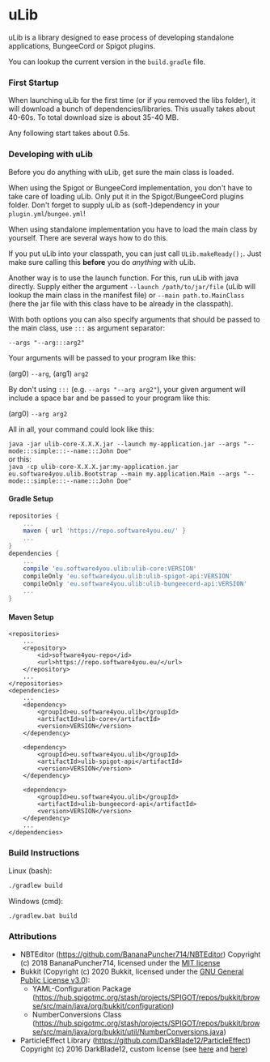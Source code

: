 # uLib
uLib is a library designed to ease process of developing standalone applications, BungeeCord or Spigot plugins.

You can lookup the current version in the `build.gradle` file.
### First Startup
When launching uLib for the first time (or if you removed the libs folder), it will download a bunch of dependencies/libraries.
This usually takes about 40-60s. To total download size is about 35-40 MB.

Any following start takes about 0.5s.
### Developing with uLib
Before you do anything with uLib, get sure the main class is loaded.

When using the Spigot or BungeeCord implementation, you don't have to take care of loading uLib.
Only put it in the Spigot/BungeeCord plugins folder.
Don't forget to supply uLib as (soft-)dependency in your `plugin.yml`/`bungee.yml`!

When using standalone implementation you have to load the main class by yourself.
There are several ways how to do this.

If you put uLib into your classpath, you can just call `ULib.makeReady();`.
Just make sure calling this **before** you do _anything_ with uLib.

Another way is to use the launch function. For this, run uLib with java directly.
Supply either the argument `--launch /path/to/jar/file` (uLib will lookup the main class in the manifest file) or `--main path.to.MainClass` (here the jar file with this class have to be already in the classpath).

With both options you can also specify arguments that should be passed to the main class, use `:::` as argument separator:

`--args "--arg:::arg2"`<br>

Your arguments will be passed to your program like this:

(arg0) `--arg`, (arg1) `arg2`

By don't using `:::` (e.g. `--args "--arg arg2"`), your given argument will include a space bar and be passed to your program like this:

(arg0) `--arg arg2`

All in all, your command could look like this:

`java -jar ulib-core-X.X.X.jar --launch my-application.jar --args "--mode:::simple:::--name:::John Doe"`<br>
or this:<br>
`java -cp ulib-core-X.X.X.jar:my-application.jar eu.software4you.ulib.Bootstrap --main my.application.Main --args "--mode:::simple:::--name:::John Doe"`
#### Gradle Setup
```groovy
repositories {
    ...
    maven { url 'https://repo.software4you.eu/' }
    ...
}
dependencies {
    ...
    compile 'eu.software4you.ulib:ulib-core:VERSION'
    compileOnly 'eu.software4you.ulib:ulib-spigot-api:VERSION'
    compileOnly 'eu.software4you.ulib:ulib-bungeecord-api:VERSION'
    ...
}
```
#### Maven Setup
```
<repositories>
    ...
    <repository>
        <id>software4you-repo</id>
        <url>https://repo.software4you.eu/</url>
    </repository>
    ...
</repositories>
<dependencies>
    ...
    <dependency>
        <groupId>eu.software4you.ulib</groupId>
        <artifactId>ulib-core</artifactId>
        <version>VERSION</version>
    </dependency>
    
    <dependency>
        <groupId>eu.software4you.ulib</groupId>
        <artifactId>ulib-spigot-api</artifactId>
        <version>VERSION</version>
    </dependency>
    
    <dependency>
        <groupId>eu.software4you.ulib</groupId>
        <artifactId>ulib-bungeecord-api</artifactId>
        <version>VERSION</version>
    </dependency>
    ...
</dependencies>
```
### Build Instructions
Linux (bash):
```bash
./gradlew build
```

Windows (cmd):
```cmd
./gradlew.bat build
```

### Attributions
 - NBTEditor (https://github.com/BananaPuncher714/NBTEditor) Copyright (c) 2018 BananaPuncher714, licensed under the [MIT license](https://raw.githubusercontent.com/BananaPuncher714/NBTEditor/master/LICENSE)
 - Bukkit (Copyright (c) 2020 Bukkit, licensed under the [GNU General Public License v3.0](https://hub.spigotmc.org/stash/projects/SPIGOT/repos/bukkit/raw/LICENCE.txt)):
    - YAML-Configuration Package (https://hub.spigotmc.org/stash/projects/SPIGOT/repos/bukkit/browse/src/main/java/org/bukkit/configuration)
    - NumberConversions Class (https://hub.spigotmc.org/stash/projects/SPIGOT/repos/bukkit/browse/src/main/java/org/bukkit/util/NumberConversions.java)
 - ParticleEffect Library (https://github.com/DarkBlade12/ParticleEffect) Copyright (c) 2016 DarkBlade12, custom license (see [here](https://gitlab.com/software4you.eu/ulib/-/blob/master/ulib-spigot-api/src/main/java/eu/software4you/minecraft/multiversion/BukkitReflectionUtils.java) and [here](https://gitlab.com/software4you.eu/ulib/-/blob/master/ulib-spigot-api/src/main/java/eu/software4you/minecraft/multiversion/ParticleEffect.java))